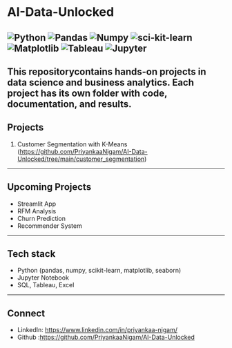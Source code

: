 # AI-Data-Unlocked
![Python](https://img.shields.io/badge/Python-3776AB?style=for-the-badge&logoColor=white)
![Pandas](https://img.shields.io/badge/Pandas-150458?style=for-the-badge&logoColor=white)
![Numpy](https://img.shields.io/badge/Numpy-013243?style=for-the-badge&logoColor=white)
![sci-kit-learn](https://img.shields.io/badge/sci-kitlearn-F7931E?style=for-the-badge&logoColor=white)
![Matplotlib](https://img.shields.io/badge/Matploylib-11557c?style=for-the-badge&logoColor=white)
![Tableau](https://img.shields.io/badge/Tableau-E9767?style=for-the-badge&logoColor=white)
![Jupyter](https://img.shields.io/badge/Jupyter-F37626?style=for-the-badge&logoColor=white)
---
This repositorycontains hands-on projects in **data science** and **business analytics**. Each project has its own folder with code, documentation, and results.
---
## Projects
1. Customer Segmentation with K-Means (https://github.com/PriyankaaNigam/AI-Data-Unlocked/tree/main/customer_segmentation)
---
## Upcoming Projects
- Streamlit App
- RFM Analysis
- Churn Prediction
- Recommender System
---
## Tech stack
- Python (pandas, numpy, scikit-learn, matplotlib, seaborn)
- Jupyter Notebook
- SQL, Tableau, Excel
---
## Connect
- LinkedIn: https://www.linkedin.com/in/priyankaa-nigam/
- Github :https://github.com/PriyankaaNigam/AI-Data-Unlocked
